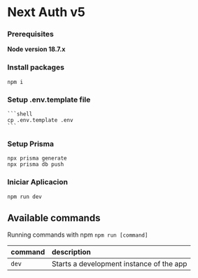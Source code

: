 # Next Auth v5

### Prerequisites

**Node version 18.7.x**

### Install packages

```shell
npm i
```

### Setup .env.template file
    
    ```shell    
    cp .env.template .env
    ```


### Setup Prisma
```shell
npx prisma generate
npx prisma db push
```

### Iniciar Aplicacion

```shell
npm run dev
```

## Available commands

Running commands with npm `npm run [command]`

| command         | description                              |
| :-------------- | :--------------------------------------- |
| `dev`           | Starts a development instance of the app |

